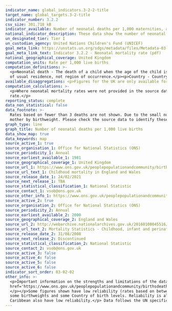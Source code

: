 ```yaml
---
indicator_name: global_indicators.3-2-2-title
target_name: global_targets.3-2-title
indicator_number: 3.2.2
csv_size: 301.718 kB
indicator_available: Number of neonatal deaths per 1,000 maternities, and number of neonatal deaths per 1,000 live births
national_indicator_description: These data show the number of neonatal deaths per 1,000 live births. This differs from the UN metadata which asks for the ratio of neonatal mortality rate / (under-five mortality rate - neonatal mortality rate).
un_designated_tier: Tier I
un_custodian_agency: United Nations Children's Fund (UNICEF)
goal_meta_link: https://unstats.un.org/sdgs/metadata/files/Metadata-03-02-02.pdf
goal_meta_link_text: Indicator 3.2.2 - Neonatal mortality rate (pdf)
national_geographical_coverage: United Kingdom
computation_units: Rate per 1,000 live births
computation_definitions: >-
  <p>Neonatal death - The death of a child when the age of the child is under 28 days.</p><p>Early neonatal - The death of a child when the age of the child is under 7 days.</p><p>Late neonatal - The death of a child when the age of the child is between 7 and 27 days.</p><p>Region - Region
  of usual residence, not region of occurrence.</p><p>Country - Country of occurrence.</p><p>Age - Age of the mother.
available_disaggregations: <p>Figures for the UK are only available for the headline data and for sex.</p><p>Neonatal period - Figures are given for early, late and overall neonatal period for all characteristics.</p><p>Country - Country of occurrence. The separate figures for England and Wales exclude deaths of non-residents. The figures for Scotland, Northern Ireland, and England and Wales combined include deaths of non-residents. They should thereofe not be directly compared to the separate figures for England and Wales. The UK figure is calculated as the sum of Scotland, Northern Ireland, and England and Wales combined.</p><p>Region - Region of residence (note that this differs to Country, which is area of occurrence). Region is only available when 'England' is selected in the Country dropdown menu.  Figures are based on boundaries as of May 2020.  </p><p>Age - Age of mother. Only available when England an Wales is selected in Country. Available in conjunction with birthweight (under 1000, under 1500, and under 2500). More detailed data are available in Table 10 of the <a href = "https://www.ons.gov.uk/peoplepopulationandcommunity/birthsdeathsandmarriages/deaths/datasets/childmortalitystatisticschildhoodinfantandperinatalchildhoodinfantandperinatalmortalityinenglandandwales">Child mortality (death cohort) tables in England and Wales</a>.</p><p>Birthweight - Only available when England an Wales is selected in Country. Birthweight is given in grams. Grouped birtweight is available by age of mother (see note in 'Age' above).</p></p><p>Country of birth - Mother's country of birth. Only available when England an Wales is selected in Country. Available in conjunction with sex (until 2018).</p>Sex - Sex of the baby.<p>Figures for age of mother, birthweight and mother's country of birth are only given where deaths could be linked to their corresponding birth registration record (above 95% for all years). For more information see the information table in the <a href='https://www.ons.gov.uk/peoplepopulationandcommunity/birthsdeathsandmarriages/deaths/datasets/childmortalitystatisticschildhoodinfantandperinatalchildhoodinfantandperinatalmortalityinenglandandwales'>Child mortality (death cohort) tables in England and Wales</a>.</p><p>Local Authority (and for Wales, Health Board) level data are available in Table 3 of the <a href = "https://www.ons.gov.uk/peoplepopulationandcommunity/birthsdeathsandmarriages/deaths/datasets/childmortalitystatisticschildhoodinfantandperinatalchildhoodinfantandperinatalmortalityinenglandandwales">Child mortality (death cohort) tables in England and Wales</a>. We have not presented these figures here due to the level of uncertainty in many of the figures.<p> Data on further characteristics are also available from the <a href = "https://www.ons.gov.uk/peoplepopulationandcommunity/birthsdeathsandmarriages/deaths/datasets/childmortalitystatisticschildhoodinfantandperinatalchildhoodinfantandperinatalmortalityinenglandandwales">Child mortality (death cohort) tables in England and Wales</a>.
computation_calculations: >-
  <p>Where neonatal mortality rates were not provided in the source data, the following calculation was carried out </p><p>(Number of neonatal deaths / number of live births) * 1000 </p><p>Late neonatal mortality rates were caluclated as Neonatla mortality rate - Early neonatal mortality
  rate.</p>
reporting_status: complete
data_non_statistical: false
data_footnote: >-
  Rates based on fewer than 3 deaths are not shown. Due to the small number of events, the reliability of rates which are based on between 3 and 19 deaths may be affected. This particularly affects rates for late neonatal deaths, and for certain categories in country by sex, and age of
  mother by birthweight. Please check the source data to identify these points.
graph_type: line
graph_title: Number of neonatal deaths per 1,000 live births
data_show_map: true
data_keywords: map
source_active_1: true
source_organisation_1: Office for National Statistics (ONS)
source_periodicity_1: Annual 
source_earliest_available_1: 1981
source_geographical_coverage_1: United Kingdom
source_url_1: https://www.ons.gov.uk/peoplepopulationandcommunity/birthsdeathsandmarriages/deaths/datasets/childmortalitystatisticschildhoodinfantandperinatalchildhoodinfantandperinatalmortalityinenglandandwales
source_url_text_1: Childhood mortality in England and Wales
source_release_date_1: 24/02/2021
source_next_release_1: TBA
source_statistical_classification_1: National Statistic
source_contact_1: vsob@ons.gov.uk
source_other_info_1: https://www.ons.gov.uk/peoplepopulationandcommunity/birthsdeathsandmarriages/deaths/qmis/childmortalitystatisticsqmi.  Data is no longer reported for 'England and Wales' and the region of Wales for which we report for.
source_active_2: true
source_organisation_2: Office for National Statistics (ONS)
source_periodicity_2: Annual
source_earliest_available_2: 2000
source_geographical_coverage_2: England and Wales
source_url_2: http://webarchive.nationalarchives.gov.uk/20160108045516/http://www.ons.gov.uk/ons/rel/vsob1/mortality-statistics--childhood--infant-and-perinatal--england-and-wales--series-dh3-/index.html
source_url_text_2: Mortality Statistics - Childhood, infant and perinatal, England and Wales (Series DH3)
source_release_date_2: 31/08/2008
source_next_release_2: Discontinued
source_statistical_classification_2: National Statistic
source_contact_2: vsob@ons.gov.uk
source_active_3: false
source_active_4: false
source_active_5: false
source_active_6: false
indicator_sort_order: 03-02-02
other_info: >-
  <p>Important information on the strengths and limitations of the data, the quality of the output, uses and users, and how the output was created are given in the <a
  href='https://www.ons.gov.uk/peoplepopulationandcommunity/birthsdeathsandmarriages/deaths/methodologies/childmortalitystatisticsqmi'>Child and infant mortality Quality and Methodology Information document</a>.</p><p> Where the number of deaths is smaller than 3, rates are not given.
  </p></p>Some figures shown have low reliability (rates based on between 3 and 19 deaths). Information on reliability is given in the observation status column in the downloadable csv. In particular, late neonatal figures have low reliability for Northern Ireland, Wales, Scotland by sex,
  some birthweights and some Country of birth levels. Reliability is also low in some Country of birth categories - figures for Antarctica and Oceania, and Rest of Europe (no-EU) have low reliability for all neonatal periods. Early and late neonatal figures for the Americas and the
  Caribbean also have low reliability.</p> Data follows the UN specification for this indicator. This indicator has been identified in collaboration with topic experts.
---
```

